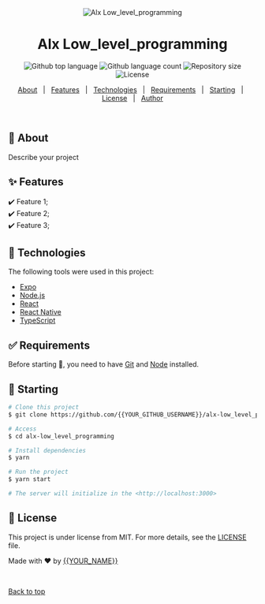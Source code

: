 <div align="center" id="top"> 
  <img src="./.github/app.gif" alt="Alx Low_level_programming" />

</div>

<h1 align="center">Alx Low_level_programming</h1>

<p align="center">
  <img alt="Github top language" src="https://img.shields.io/github/languages/top/{{YOUR_GITHUB_USERNAME}}/alx-low_level_programming?color=56BEB8">

  <img alt="Github language count" src="https://img.shields.io/github/languages/count/{{YOUR_GITHUB_USERNAME}}/alx-low_level_programming?color=56BEB8">

  <img alt="Repository size" src="https://img.shields.io/github/repo-size/{{YOUR_GITHUB_USERNAME}}/alx-low_level_programming?color=56BEB8">

  <img alt="License" src="https://img.shields.io/github/license/{{YOUR_GITHUB_USERNAME}}/alx-low_level_programming?color=56BEB8">

  <!-- <img alt="Github issues" src="https://img.shields.io/github/issues/{{YOUR_GITHUB_USERNAME}}/alx-low_level_programming?color=56BEB8" /> -->

  <!-- <img alt="Github forks" src="https://img.shields.io/github/forks/{{YOUR_GITHUB_USERNAME}}/alx-low_level_programming?color=56BEB8" /> -->

  <!-- <img alt="Github stars" src="https://img.shields.io/github/stars/{{YOUR_GITHUB_USERNAME}}/alx-low_level_programming?color=56BEB8" /> -->
</p>

<!-- Status -->

<!-- <h4 align="center"> 
	🚧  Alx Low_level_programming 🚀 Under construction...  🚧
</h4> 

<hr> -->

<p align="center">
  <a href="#dart-about">About</a> &#xa0; | &#xa0; 
  <a href="#sparkles-features">Features</a> &#xa0; | &#xa0;
  <a href="#rocket-technologies">Technologies</a> &#xa0; | &#xa0;
  <a href="#white_check_mark-requirements">Requirements</a> &#xa0; | &#xa0;
  <a href="#checkered_flag-starting">Starting</a> &#xa0; | &#xa0;
  <a href="#memo-license">License</a> &#xa0; | &#xa0;
  <a href="https://github.com/{{YOUR_GITHUB_USERNAME}}" target="_blank">Author</a>
</p>

<br>

## :dart: About ##

Describe your project

## :sparkles: Features ##

:heavy_check_mark: Feature 1;\
:heavy_check_mark: Feature 2;\
:heavy_check_mark: Feature 3;

## :rocket: Technologies ##

The following tools were used in this project:

- [Expo](https://expo.io/)
- [Node.js](https://nodejs.org/en/)
- [React](https://pt-br.reactjs.org/)
- [React Native](https://reactnative.dev/)
- [TypeScript](https://www.typescriptlang.org/)

## :white_check_mark: Requirements ##

Before starting :checkered_flag:, you need to have [Git](https://git-scm.com) and [Node](https://nodejs.org/en/) installed.

## :checkered_flag: Starting ##

```bash
# Clone this project
$ git clone https://github.com/{{YOUR_GITHUB_USERNAME}}/alx-low_level_programming

# Access
$ cd alx-low_level_programming

# Install dependencies
$ yarn

# Run the project
$ yarn start

# The server will initialize in the <http://localhost:3000>
```

## :memo: License ##

This project is under license from MIT. For more details, see the [LICENSE](LICENSE.md) file.


Made with :heart: by <a href="https://github.com/{{YOUR_GITHUB_USERNAME}}" target="_blank">{{YOUR_NAME}}</a>

&#xa0;

<a href="#top">Back to top</a>

